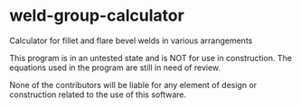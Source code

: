 # weld-group-calculator
Calculator for fillet and flare bevel welds in various arrangements

This program is in an untested state and is NOT for use in construction. 
The equations used in the program are still in need of review.

None of the contributors will be liable for any element of design 
or construction related to the use of this software.
